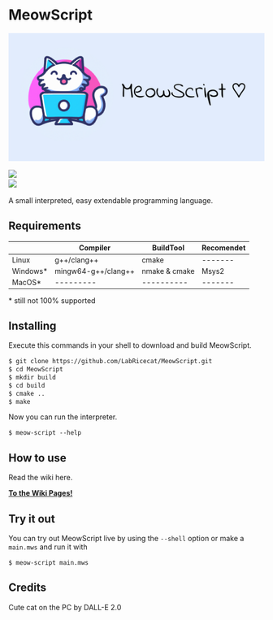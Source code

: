 # MeowScript

![Error Loading Image!](./assets/LogoLong.png)

<div id="badges">
   <img src="https://img.shields.io/github/v/release/LabRiceCat/MeowScript?label=latest&style=for-the-badge"/>
</div>
<img src="https://img.shields.io/github/license/LabRiceCat/MeowScript"/>  

A small interpreted, easy extendable programming language.  

## Requirements
|             | Compiler            | BuildTool     | Recomendet|
|-------------|---------------------|---------------|-----------|
| Linux       | g++/clang++         | cmake         |  -------  |
| Windows*    | mingw64-g++/clang++ | nmake & cmake |   Msys2   |
| MacOS*      | ---------           | ----------    |  -------  |

\* still not 100% supported

## Installing
Execute this commands in your shell to download and build MeowScript.
```
$ git clone https://github.com/LabRicecat/MeowScript.git
$ cd MeowScript
$ mkdir build
$ cd build
$ cmake ..
$ make
```
Now you can run the interpreter.
```
$ meow-script --help
```

## How to use
Read the wiki here.

**[To the Wiki Pages!](https://github.com/SirWolfi/MeowScript/wiki)**

## Try it out
You can try out MeowScript live by using the `--shell` option or make a `main.mws` and run it with
```
$ meow-script main.mws
```

## Credits
Cute cat on the PC by DALL-E 2.0
